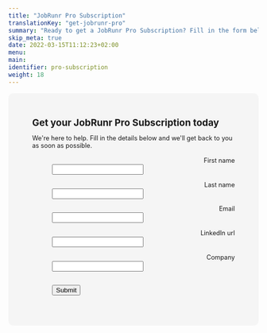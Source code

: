 ```yaml
---
title: "JobRunr Pro Subscription"
translationKey: "get-jobrunr-pro"
summary: "Ready to get a JobRunr Pro Subscription? Fill in the form below and all the necessary information to get started will be sent to you!"
skip_meta: true
date: 2022-03-15T11:12:23+02:00
menu:
main:
identifier: pro-subscription
weight: 18
---
```


<style>
    #subscription-form {
        font-size: 90%;
    }
    #subscription-form dl {
        margin: 0 0 1em;
    }
    #subscription-form dl input[type="text"] {
        width: 50%;
    }
</style>

<script type="text/javascript">
    document.addEventListener("DOMContentLoaded", function(event) {
        document.getElementById('firstName').focus();
    });

    function submitForm() {
        gtag('event', 'get_pro_subscription', {'event_category': 'ecommerce', 'event_label' : 'request_subscription' });
        const firstNameField = document.getElementById('firstName');
        const lastNameField = document.getElementById('lastName');
        const emailField = document.getElementById('email');
        const linkedInField = document.getElementById('linkedIn');
        const companyField = document.getElementById('company');

        const firstName = firstNameField.value;
        const lastName = lastNameField.value;
        const email = emailField.value;
        const linkedIn = linkedInField.value;
        const company = companyField.value;
        
        if(!firstName || !lastName || !email || !company || !email.includes('@') || !(linkedIn.startsWith('https://linkedin') || linkedIn.startsWith('https://www.linkedin'))) {
            document.getElementById('subscription-form-error').style.display = 'block';
        } else {
            document.getElementById('subscription-form-error').style.display = 'none';
            
            firstNameField.disabled = true;
            lastNameField.disabled = true;
            emailField.disabled = true;
            linkedInField.disabled = true;
            companyField.disabled = true;
            document.getElementById('submit-btn').disabled = true;
            const subscriptionData = {
                firstName: firstName,
                lastName: lastName,
                email: email,
                linkedIn: linkedIn,
                company: company
            };
            fetch('https://api.jobrunr.io/api/sales/request-subscription', {method: 'POST', headers: {'Content-Type': 'application/json'}, body: JSON.stringify(subscriptionData)})
                .then(resp => {
                    if(resp.status === 200) {
                        document.getElementById('subscription-form').style.display = 'none';
                        document.getElementById('subscription-success-response').style.display = 'block';
                    } else {
                        document.getElementById('subscription-form').style.display = 'none';
                        document.getElementById('subscription-error-response').style.display = 'block';
                }
                })
                .catch(error => {
                    document.getElementById('subscription-form').style.display = 'none';
                    document.getElementById('subscription-error-response').style.display = 'block';
                });
        }
        return false;
    }

</script>


<div style="display: flex; justify-content: center;">
    <div style="background: #f5f5f5; padding: 3rem; border: #f5f5f5; border-radius: 10px; margin-bottom: 5rem;">
        <div id="subscription-form">
            <form novalidate="">
                <h2 style="margin: 0 0 .5em;">Get your JobRunr Pro Subscription today</h2>
                <p style="margin-bottom: 0">
                    We're here to help. Fill in the details below and we'll get back to you as soon as possible.<br/>
                </p>
                <br />
                <div>
                    <dl>
                        <dt style="text-align: right"><label for="firstName">First name </label></dt> 
                        <dd><input type="text" value="" name="firstName" class="" id="firstName" /></dd>
                    </dl>
                    <dl>
                        <dt style="text-align: right"><label for="lastName">Last name </label></dt> 
                        <dd><input type="text" value="" name="lastName" class="" id="lastName" /></dd>
                    </dl>
                    <dl>
                        <dt style="text-align: right"><label for="email">Email </label></dt> 
                        <dd><input type="text" value="" name="email" class="" id="email" /></dd>
                    </dl>
                    <dl>
                        <dt style="text-align: right"><label for="linkedIn">LinkedIn url</label></dt> 
                        <dd><input type="text" value="" name="linkedIn" class="" id="linkedIn" /></dd>
                    </dl>
                    <dl>
                        <dt style="text-align: right"><label for="company">Company</label></dt> 
                        <dd><input type="text" value="" name="company" class="" id="company" /></dd>
                    </dl>
                    <dl id="subscription-form-error" style="display: none">
                        <dt style="text-align: right">&nbsp;</dt> 
                        <dd>
                            <div class="response" style="color:red;">All fields are required.</div>
                        </dd>
                    </dl>
                    <dl>
                        <dt style="text-align: right">&nbsp;</dt> 
                        <dd>
                            <input id="submit-btn" type="button" value="Submit" onclick="submitForm();" />
                        </dd>
                    </dl>
                </div>
            </form>
        </div>
        <div id="mce-responses" class="clear">
            <div class="response" id="subscription-error-response" style="display:none; color:red;">Error submitting your request for a trial. Please try again later.</div>
            <div class="response" id="subscription-success-response" style="display:none">Thanks for requesting a JobRunr Pro Subscription. We will get back to you as soon as possible.</div>
        </div> 
    </div>
    
</div>